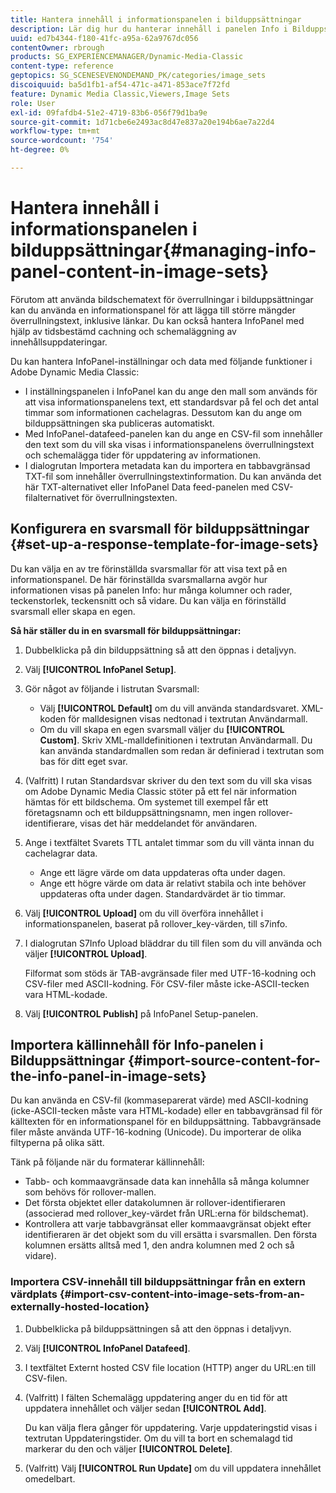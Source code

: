 ```yaml
---
title: Hantera innehåll i informationspanelen i bilduppsättningar
description: Lär dig hur du hanterar innehåll i panelen Info i Bilduppsättningar i Adobe Dynamic Media Classic.
uuid: ed7b4344-f180-41fc-a95a-62a9767dc056
contentOwner: rbrough
products: SG_EXPERIENCEMANAGER/Dynamic-Media-Classic
content-type: reference
geptopics: SG_SCENESEVENONDEMAND_PK/categories/image_sets
discoiquuid: ba5d1fb1-af54-471c-a471-853ace7f72fd
feature: Dynamic Media Classic,Viewers,Image Sets
role: User
exl-id: 09fafdb4-51e2-4719-83b6-056f79d1ba9e
source-git-commit: 1d71cbe6e2493ac8d47e837a20e194b6ae7a22d4
workflow-type: tm+mt
source-wordcount: '754'
ht-degree: 0%

---
```


# Hantera innehåll i informationspanelen i bilduppsättningar{#managing-info-panel-content-in-image-sets}

Förutom att använda bildschematext för överrullningar i bilduppsättningar kan du använda en informationspanel för att lägga till större mängder överrullningstext, inklusive länkar. Du kan också hantera InfoPanel med hjälp av tidsbestämd cachning och schemaläggning av innehållsuppdateringar.

Du kan hantera InfoPanel-inställningar och data med följande funktioner i Adobe Dynamic Media Classic:

* I inställningspanelen i InfoPanel kan du ange den mall som används för att visa informationspanelens text, ett standardsvar på fel och det antal timmar som informationen cachelagras. Dessutom kan du ange om bilduppsättningen ska publiceras automatiskt.
* Med InfoPanel-datafeed-panelen kan du ange en CSV-fil som innehåller den text som du vill ska visas i informationspanelens överrullningstext och schemalägga tider för uppdatering av informationen.
* I dialogrutan Importera metadata kan du importera en tabbavgränsad TXT-fil som innehåller överrullningstextinformation. Du kan använda det här TXT-alternativet eller InfoPanel Data feed-panelen med CSV-filalternativet för överrullningstexten.

## Konfigurera en svarsmall för bilduppsättningar {#set-up-a-response-template-for-image-sets}

Du kan välja en av tre förinställda svarsmallar för att visa text på en informationspanel. De här förinställda svarsmallarna avgör hur informationen visas på panelen Info: hur många kolumner och rader, teckenstorlek, teckensnitt och så vidare. Du kan välja en förinställd svarsmall eller skapa en egen.

**Så här ställer du in en svarsmall för bilduppsättningar:**

1. Dubbelklicka på din bilduppsättning så att den öppnas i detaljvyn.
1. Välj **[!UICONTROL InfoPanel Setup]**.
1. Gör något av följande i listrutan Svarsmall:

   * Välj **[!UICONTROL Default]** om du vill använda standardsvaret. XML-koden för malldesignen visas nedtonad i textrutan Användarmall.
   * Om du vill skapa en egen svarsmall väljer du **[!UICONTROL Custom]**. Skriv XML-malldefinitionen i textrutan Användarmall. Du kan använda standardmallen som redan är definierad i textrutan som bas för ditt eget svar.

1. (Valfritt) I rutan Standardsvar skriver du den text som du vill ska visas om Adobe Dynamic Media Classic stöter på ett fel när information hämtas för ett bildschema. Om systemet till exempel får ett företagsnamn och ett bilduppsättningsnamn, men ingen rollover-identifierare, visas det här meddelandet för användaren.
1. Ange i textfältet Svarets TTL antalet timmar som du vill vänta innan du cachelagrar data.

   * Ange ett lägre värde om data uppdateras ofta under dagen.
   * Ange ett högre värde om data är relativt stabila och inte behöver uppdateras ofta under dagen. Standardvärdet är tio timmar.

1. Välj **[!UICONTROL Upload]** om du vill överföra innehållet i informationspanelen, baserat på rollover_key-värden, till s7info.
1. I dialogrutan S7Info Upload bläddrar du till filen som du vill använda och väljer **[!UICONTROL Upload]**.

   Filformat som stöds är TAB-avgränsade filer med UTF-16-kodning och CSV-filer med ASCII-kodning. För CSV-filer måste icke-ASCII-tecken vara HTML-kodade.

1. Välj **[!UICONTROL Publish]** på InfoPanel Setup-panelen.

## Importera källinnehåll för Info-panelen i Bilduppsättningar {#import-source-content-for-the-info-panel-in-image-sets}

Du kan använda en CSV-fil (kommaseparerat värde) med ASCII-kodning (icke-ASCII-tecken måste vara HTML-kodade) eller en tabbavgränsad fil för källtexten för en informationspanel för en bilduppsättning. Tabbavgränsade filer måste använda UTF-16-kodning (Unicode). Du importerar de olika filtyperna på olika sätt.

Tänk på följande när du formaterar källinnehåll:

* Tabb- och kommaavgränsade data kan innehålla så många kolumner som behövs för rollover-mallen.
* Det första objektet eller datakolumnen är rollover-identifieraren (associerad med rollover_key-värdet från URL:erna för bildschemat).
* Kontrollera att varje tabbavgränsat eller kommaavgränsat objekt efter identifieraren är det objekt som du vill ersätta i svarsmallen. Den första kolumnen ersätts alltså med $1$, den andra kolumnen med $2$ och så vidare).

### Importera CSV-innehåll till bilduppsättningar från en extern värdplats {#import-csv-content-into-image-sets-from-an-externally-hosted-location}

1. Dubbelklicka på bilduppsättningen så att den öppnas i detaljvyn.
1. Välj **[!UICONTROL InfoPanel Datafeed]**.
1. I textfältet Externt hosted CSV file location (HTTP) anger du URL:en till CSV-filen.
1. (Valfritt) I fälten Schemalägg uppdatering anger du en tid för att uppdatera innehållet och väljer sedan **[!UICONTROL Add]**.

   Du kan välja flera gånger för uppdatering. Varje uppdateringstid visas i textrutan Uppdateringstider. Om du vill ta bort en schemalagd tid markerar du den och väljer **[!UICONTROL Delete]**.

1. (Valfritt) Välj **[!UICONTROL Run Update]** om du vill uppdatera innehållet omedelbart.
